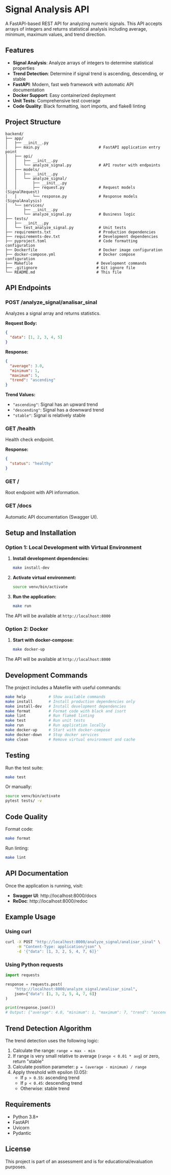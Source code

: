 # Signal Analysis API

A FastAPI-based REST API for analyzing numeric signals. This API accepts arrays of integers and returns statistical analysis including average, minimum, maximum values, and trend direction.

## Features

- **Signal Analysis**: Analyze arrays of integers to determine statistical properties
- **Trend Detection**: Determine if signal trend is ascending, descending, or stable
- **FastAPI**: Modern, fast web framework with automatic API documentation
- **Docker Support**: Easy containerized deployment
- **Unit Tests**: Comprehensive test coverage
- **Code Quality**: Black formatting, isort imports, and flake8 linting

## Project Structure

```
backend/
├── app/
│   ├── __init__.py
│   ├── main.py                          # FastAPI application entry point
│   ├── api/
│   │   ├── __init__.py
│   │   └── analyze_signal.py            # API router with endpoints
│   ├── models/
│   │   ├── __init__.py
│   │   └── analyze_signal/
│   │       ├── __init__.py
│   │       ├── request.py               # Request models (SignalRequest)
│   │       └── response.py              # Response models (SignalAnalysis)
│   └── services/
│       ├── __init__.py
│       └── analyze_signal.py            # Business logic
├── tests/
│   ├── __init__.py
│   └── test_analyze_signal.py           # Unit tests
├── requirements.txt                     # Production dependencies
├── requirements-dev.txt                 # Development dependencies
├── pyproject.toml                       # Code formatting configuration
├── Dockerfile                           # Docker image configuration
├── docker-compose.yml                   # Docker compose configuration
├── Makefile                            # Development commands
├── .gitignore                          # Git ignore file
└── README.md                           # This file
```

## API Endpoints

### POST /analyze_signal/analisar_sinal

Analyzes a signal array and returns statistics.

**Request Body:**
```json
{
  "data": [1, 2, 3, 4, 5]
}
```

**Response:**
```json
{
  "average": 3.0,
  "minimum": 1,
  "maximum": 5,
  "trend": "ascending"
}
```

**Trend Values:**
- `"ascending"`: Signal has an upward trend
- `"descending"`: Signal has a downward trend
- `"stable"`: Signal is relatively stable

### GET /health

Health check endpoint.

**Response:**
```json
{
  "status": "healthy"
}
```

### GET /

Root endpoint with API information.

### GET /docs

Automatic API documentation (Swagger UI).

## Setup and Installation

### Option 1: Local Development with Virtual Environment

1. **Install development dependencies:**
   ```bash
   make install-dev
   ```

2. **Activate virtual environment:**
   ```bash
   source venv/bin/activate
   ```

3. **Run the application:**
   ```bash
   make run
   ```

The API will be available at `http://localhost:8000`

### Option 2: Docker

1. **Start with docker-compose:**
   ```bash
   make docker-up
   ```

The API will be available at `http://localhost:8000`

## Development Commands

The project includes a Makefile with useful commands:

```bash
make help          # Show available commands
make install       # Install production dependencies only
make install-dev   # Install development dependencies
make format        # Format code with black and isort
make lint          # Run flake8 linting
make test          # Run unit tests
make run           # Run application locally
make docker-up     # Start with docker-compose
make docker-down   # Stop docker services
make clean         # Remove virtual environment and cache
```

## Testing

Run the test suite:

```bash
make test
```

Or manually:

```bash
source venv/bin/activate
pytest tests/ -v
```

## Code Quality

Format code:
```bash
make format
```

Run linting:
```bash
make lint
```

## API Documentation

Once the application is running, visit:
- **Swagger UI**: http://localhost:8000/docs
- **ReDoc**: http://localhost:8000/redoc

## Example Usage

### Using curl

```bash
curl -X POST "http://localhost:8000/analyze_signal/analisar_sinal" \
     -H "Content-Type: application/json" \
     -d '{"data": [1, 3, 2, 5, 4, 7, 6]}'
```

### Using Python requests

```python
import requests

response = requests.post(
    "http://localhost:8000/analyze_signal/analisar_sinal",
    json={"data": [1, 3, 2, 5, 4, 7, 6]}
)

print(response.json())
# Output: {"average": 4.0, "minimum": 1, "maximum": 7, "trend": "ascending"}
```

## Trend Detection Algorithm

The trend detection uses the following logic:

1. Calculate the range: `range = max - min`
2. If range is very small relative to average (`range < 0.01 * avg`) or zero, return "stable"
3. Calculate position parameter: `p = (average - minimum) / range`
4. Apply threshold with epsilon (0.05):
   - If `p > 0.55`: ascending trend
   - If `p < 0.45`: descending trend
   - Otherwise: stable trend

## Requirements

- Python 3.8+
- FastAPI
- Uvicorn
- Pydantic

## License

This project is part of an assessment and is for educational/evaluation purposes.